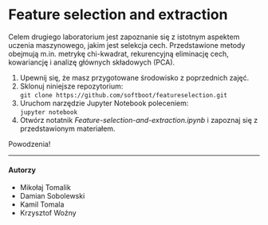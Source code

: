 # Feature selection and extraction

Celem drugiego laboratorium jest zapoznanie się z istotnym aspektem uczenia maszynowego, jakim jest selekcja cech. Przedstawione metody obejmują m.in. metrykę chi-kwadrat, rekurencyjną eliminację cech, kowariancję i analizę głównych składowych (PCA).

1. Upewnij się, że masz przygotowane środowisko z poprzednich zajęć.
2. Sklonuj niniejsze repozytorium:<br/>`git clone https://github.com/softboot/featureselection.git`
3. Uruchom narzędzie Jupyter Notebook poleceniem:<br/>`jupyter notebook`
4. Otwórz notatnik *Feature-selection-and-extraction.ipynb* i zapoznaj się z przedstawionym materiałem.

Powodzenia!

---

#### Autorzy
* Mikołaj Tomalik
* Damian Sobolewski
* Kamil Tomala
* Krzysztof Woźny
